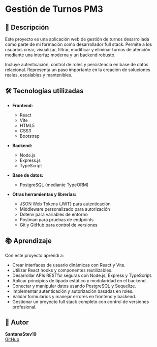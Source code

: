 # Gestión de Turnos PM3

## 📄 Descripción

Este proyecto es una aplicación web de gestión de turnos desarrollada como parte de mi formación como desarrollador full stack. Permite a los usuarios crear, visualizar, filtrar, modificar y eliminar turnos de atención mediante una interfaz moderna y un backend robusto.

Incluye autenticación, control de roles y persistencia en base de datos relacional. Representa un paso importante en la creación de soluciones reales, escalables y mantenibles.

## 🛠️ Tecnologías utilizadas

- **Frontend:**
  - React
  - Vite
  - HTML5
  - CSS3
  - Bootstrap

- **Backend:**
  - Node.js
  - Express.js
  - TypeScript

- **Base de datos:**
  - PostgreSQL (mediante TypeORM)

- **Otras herramientas y librerías:**
  - JSON Web Tokens (JWT) para autenticación
  - Middleware personalizado para autorización
  - Dotenv para variables de entorno
  - Postman para pruebas de endpoints
  - Git y GitHub para control de versiones

## 📚 Aprendizaje

Con este proyecto aprendí a:

- Crear interfaces de usuario dinámicas con React y Vite.
- Utilizar React hooks y componentes reutilizables.
- Desarrollar APIs RESTful seguras con Node.js, Express y TypeScript.
- Aplicar principios de tipado estático y modularidad en el backend.
- Conectar y manipular datos usando PostgreSQL y Sequelize.
- Implementar autenticación y autorización basadas en roles.
- Validar formularios y manejar errores en frontend y backend.
- Gestionar un proyecto full stack completo con control de versiones profesional.

## 👤 Autor

**SantanaStev19**  
[GitHub](https://github.com/SantanaStev19)

